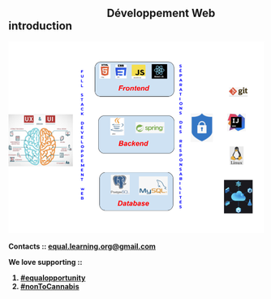 
<h2><b> &nbsp; &nbsp; &nbsp; &nbsp; &nbsp; &nbsp; &nbsp; &nbsp; &nbsp; &nbsp; &nbsp; &nbsp; &nbsp; &nbsp; &nbsp; &nbsp; &nbsp; &nbsp; &nbsp; &nbsp;Développement Web introduction  <b></h2>


![essentials](imgs/fullstack1.png)  



Contacts :: <equal.learning.org@gmail.com>

We love supporting ::  
1. **[#equalopportunity ](#no)**
2. **[#nonToCannabis](#no)**
